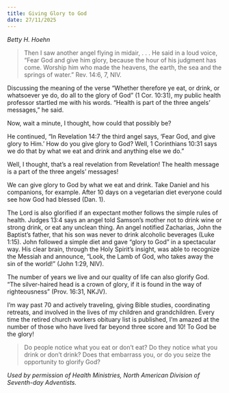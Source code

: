 ```yaml
---
title: Giving Glory to God
date: 27/11/2025
---
```


_Betty H. Hoehn_

> <p></p>
> Then I saw another angel flying in midair, . . . He said in a loud voice, “Fear God and give him glory, because the hour of his judgment has come. Worship him who made the heavens, the earth, the sea and the springs of water.” Rev. 14:6, 7, NIV.

Discussing the meaning of the verse “Whether therefore ye eat, or drink, or whatsoever ye do, do all to the glory of God” (1 Cor. 10:31), my public health professor startled me with his words. “Health is part of the three angels’ messages,” he said.

Now, wait a minute, I thought, how could that possibly be?

He continued, “In Revelation 14:7 the third angel says, ‘Fear God, and give glory to Him.’ How do you give glory to God? Well, 1 Corinthians 10:31 says we do that by what we eat and drink and anything else we do.”

Well, I thought, that’s a real revelation from Revelation! The health message is a part of the three angels’ messages!

We can give glory to God by what we eat and drink. Take Daniel and his companions, for example. After 10 days on a vegetarian diet everyone could see how God had blessed (Dan. 1).

The Lord is also glorified if an expectant mother follows the simple rules of health. Judges 13:4 says an angel told Samson’s mother not to drink wine or strong drink, or eat any unclean thing. An angel notified Zacharias, John the Baptist’s father, that his son was never to drink alcoholic beverages (Luke 1:15). John followed a simple diet and gave “glory to God” in a spectacular way. His clear brain, through the Holy Spirit’s insight, was able to recognize the Messiah and announce, “Look, the Lamb of God, who takes away the sin of the world!” (John 1:29, NIV).

The number of years we live and our quality of life can also glorify God. “The silver-haired head is a crown of glory, if it is found in the way of righteousness” (Prov. 16:31, NKJV).

I’m way past 70 and actively traveling, giving Bible studies, coordinating retreats, and involved in the lives of my children and grandchildren. Every time the retired church workers obituary list is published, I’m amazed at the number of those who have lived far beyond three score and 10! To God be the glory!

> <callout></callout>
> Do people notice what you eat or don’t eat? Do they notice what you drink or don’t drink? Does that embarrass you, or do you seize the opportunity to glorify God?

_Used by permission of Health Ministries, North American Division of Seventh-day Adventists._